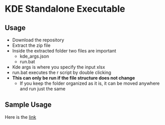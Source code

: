 # KDE Standalone Executable
## Usage
-  Download the repository
- Extract the zip file
- Inside the extracted folder two files are important
    - kde_args.json
    - run.bat
- Kde args is where you specify the input xlsx
- run.bat executes the r script by double clicking
- **This can only be run if the file structure does not change**
    - If you keep the folder organized as it is, it can be moved anywhere and run just the same
## Sample Usage
Here is the [link](https://youtu.be/-ioJU43oMAg)

